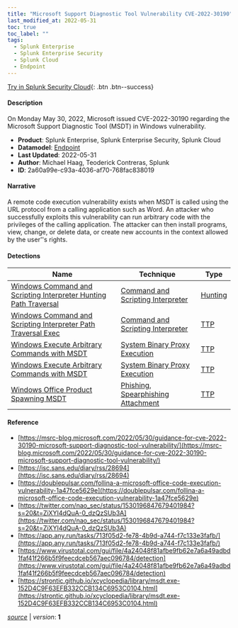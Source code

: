 ```yaml
---
title: "Microsoft Support Diagnostic Tool Vulnerability CVE-2022-30190"
last_modified_at: 2022-05-31
toc: true
toc_label: ""
tags:
  - Splunk Enterprise
  - Splunk Enterprise Security
  - Splunk Cloud
  - Endpoint
---
```


[Try in Splunk Security Cloud](https://www.splunk.com/en_us/cyber-security.html){: .btn .btn--success}

#### Description

On Monday May 30, 2022, Microsoft issued CVE-2022-30190 regarding the Microsoft Support Diagnostic Tool (MSDT) in Windows vulnerability.

- **Product**: Splunk Enterprise, Splunk Enterprise Security, Splunk Cloud
- **Datamodel**: [Endpoint](https://docs.splunk.com/Documentation/CIM/latest/User/Endpoint)
- **Last Updated**: 2022-05-31
- **Author**: Michael Haag, Teoderick Contreras, Splunk
- **ID**: 2a60a99e-c93a-4036-af70-768fac838019

#### Narrative

A remote code execution vulnerability exists when MSDT is called using the URL protocol from a calling application such as Word. An attacker who successfully exploits this vulnerability can run arbitrary code with the privileges of the calling application. The attacker can then install programs, view, change, or delete data, or create new accounts in the context allowed by the user''s rights.

#### Detections

| Name        | Technique   | Type         |
| ----------- | ----------- |--------------|
| [Windows Command and Scripting Interpreter Hunting Path Traversal](/endpoint/d0026380-b3c4-4da0-ac8e-02790063ff6b/) | [Command and Scripting Interpreter](/tags/#command-and-scripting-interpreter) | [Hunting](https://github.com/splunk/security_content/wiki/Detection-Analytic-Types) |
| [Windows Command and Scripting Interpreter Path Traversal Exec](/endpoint/58fcdeb1-728d-415d-b0d7-3ab18a275ec2/) | [Command and Scripting Interpreter](/tags/#command-and-scripting-interpreter) | [TTP](https://github.com/splunk/security_content/wiki/Detection-Analytic-Types) |
| [Windows Execute Arbitrary Commands with MSDT](/endpoint/e1d5145f-38fe-42b9-a5d5-457796715f97/) | [System Binary Proxy Execution](/tags/#system-binary-proxy-execution) | [TTP](https://github.com/splunk/security_content/wiki/Detection-Analytic-Types) |
| [Windows Execute Arbitrary Commands with MSDT](/endpoint/f253f9c2-10f0-4cc8-b469-f505ba8c2038/) | [System Binary Proxy Execution](/tags/#system-binary-proxy-execution) | [TTP](https://github.com/splunk/security_content/wiki/Detection-Analytic-Types) |
| [Windows Office Product Spawning MSDT](/endpoint/127eba64-c981-40bf-8589-1830638864a7/) | [Phishing](/tags/#phishing), [Spearphishing Attachment](/tags/#spearphishing-attachment) | [TTP](https://github.com/splunk/security_content/wiki/Detection-Analytic-Types) |

#### Reference

* [https://msrc-blog.microsoft.com/2022/05/30/guidance-for-cve-2022-30190-microsoft-support-diagnostic-tool-vulnerability/](https://msrc-blog.microsoft.com/2022/05/30/guidance-for-cve-2022-30190-microsoft-support-diagnostic-tool-vulnerability/)
* [https://isc.sans.edu/diary/rss/28694](https://isc.sans.edu/diary/rss/28694)
* [https://doublepulsar.com/follina-a-microsoft-office-code-execution-vulnerability-1a47fce5629e](https://doublepulsar.com/follina-a-microsoft-office-code-execution-vulnerability-1a47fce5629e)
* [https://twitter.com/nao_sec/status/1530196847679401984?s=20&t=ZiXYI4dQuA-0_dzQzSUb3A](https://twitter.com/nao_sec/status/1530196847679401984?s=20&t=ZiXYI4dQuA-0_dzQzSUb3A)
* [https://app.any.run/tasks/713f05d2-fe78-4b9d-a744-f7c133e3fafb/](https://app.any.run/tasks/713f05d2-fe78-4b9d-a744-f7c133e3fafb/)
* [https://www.virustotal.com/gui/file/4a24048f81afbe9fb62e7a6a49adbd1faf41f266b5f9feecdceb567aec096784/detection](https://www.virustotal.com/gui/file/4a24048f81afbe9fb62e7a6a49adbd1faf41f266b5f9feecdceb567aec096784/detection)
* [https://strontic.github.io/xcyclopedia/library/msdt.exe-152D4C9F63EFB332CCB134C6953C0104.html](https://strontic.github.io/xcyclopedia/library/msdt.exe-152D4C9F63EFB332CCB134C6953C0104.html)



[*source*](https://github.com/splunk/security_content/tree/develop/stories/microsoft_support_diagnostic_tool_vulnerability_cve_2022_30190.yml) \| *version*: **1**